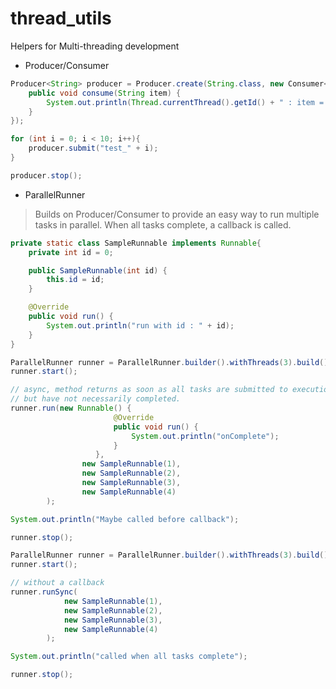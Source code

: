 # thread_utils
Helpers for Multi-threading development

- Producer/Consumer
````java
Producer<String> producer = Producer.create(String.class, new Consumer<String>() {
    public void consume(String item) {
        System.out.println(Thread.currentThread().getId() + " : item = [" + item + "]");
    }
});

for (int i = 0; i < 10; i++){
    producer.submit("test_" + i);
}

producer.stop();
````

- ParallelRunner

>Builds on Producer/Consumer to provide an easy way to run multiple tasks in parallel. 
When all tasks complete, a callback is called.

````java
private static class SampleRunnable implements Runnable{
    private int id = 0;

    public SampleRunnable(int id) {
        this.id = id;
    }

    @Override
    public void run() {
        System.out.println("run with id : " + id);
    }
}
````

````java
ParallelRunner runner = ParallelRunner.builder().withThreads(3).build();
runner.start();

// async, method returns as soon as all tasks are submitted to execution, 
// but have not necessarily completed.
runner.run(new Runnable() {
                       @Override
                       public void run() {
                           System.out.println("onComplete");
                       }
                   },
                new SampleRunnable(1),
                new SampleRunnable(2),
                new SampleRunnable(3),
                new SampleRunnable(4)
        );

System.out.println("Maybe called before callback");

runner.stop();
````

````java
ParallelRunner runner = ParallelRunner.builder().withThreads(3).build();
runner.start();

// without a callback
runner.runSync(
            new SampleRunnable(1),
            new SampleRunnable(2),
            new SampleRunnable(3),
            new SampleRunnable(4)
        );

System.out.println("called when all tasks complete");

runner.stop();
````